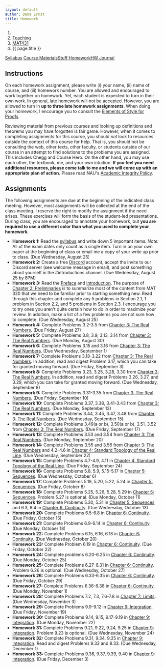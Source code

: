 ```yaml
---
layout: default
author: Dana Ernst
title: Homework
---
```


<ol class="breadcrumb">
  <li><a href="/"><i class="fa fa-home"></i></a></li>
  <li><a href="/teaching/">Teaching</a></li>
  <li><a href="/teaching/mat431f21">MAT431</a></li>
  <li class="active">{{ page.title }}</li>
</ol>

<div class="row">
<div class="col-xs-12">
<div class="btn-group btn-group-justified">
<a class="btn btn-default btn-success" href="{{site.baseurl}}/teaching/mat431f21/syllabus/">Syllabus</a>
<a class="btn btn-default btn-primary" href="{{site.baseurl}}/teaching/mat431f21/materials/">
<span class="hidden-xs">Course Materials</span><span class="visible-xs">Stuff</span>
</a>
<a class="btn btn-default btn-warning" href="{{site.baseurl}}/teaching/mat431f21/homework/">
<span class="hidden-xs">Homework</span><span class="visible-xs">HW</span>
</a>
<a class="btn btn-default btn-info" href="{{site.baseurl}}/teaching/mat431f21/journal/">Journal</a>
</div>
</div>
</div>

## Instructions ##
On each homework assignment, please write (i) your name, (ii) name of course, and (iii) homework number. You are allowed and encouraged to work together on homework. Yet, each student is expected to turn in their own work. In general, late homework will not be accepted. However, you are allowed to turn in **up to three late homework assignments**. When doing your homework, I encourage you to consult the [Elements of Style for Proofs]({{site.baseurl}}/teaching/ElementsOfStyle.pdf).

Reviewing material from previous courses and looking up definitions and theorems you may have forgotten is fair game. However, when it comes to completing assignments for this course, you should *not* look to resources outside the context of this course for help.  That is, you should not be consulting the web, other texts, other faculty, or students outside of our course in an attempt to find solutions to the problems you are assigned.  This includes Chegg and Course Hero. On the other hand, you may use each other, the textbook, me, and your own intuition. **If you feel you need additional resources, please come talk to me and we will come up with an appropriate plan of action.** Please read NAU's [Academic Integrity Policy](https://www5.nau.edu/policies/Client/Details/828?whoIsLooking=Students&pertainsTo=All&sortDirection=Ascending&page=1).

## Assignments ##
<!-- Unless otherwise indicated, submit each of the following assignments via BbLearn. I reserve the right to modify the assignment if the need arises.  These exercises will form the basis of the student-led presentations. -->
The following assignments are due at the beginning of the indicated class meeting. However, most assignments will be collected at the end of the class meeting.  I reserve the right to modify the assignment if the need arises.  These exercises will form the basis of the student-led presentations.  During class, you are encouraged to annotate your homework, but **you are required to use a different color than what you used to complete your homework**.

- **Homework 1:** Read the [syllabus]({{site.baseurl}}/teaching/mat431f21/syllabus/) and write down 5 important items. *Note:*  All of the exam dates only count as a single item.  Turn in on your own paper at the beginning of class or email me a copy of your write up prior to class. (Due Wednesday, August 25)
- **Homework 2:** Create a free [Discord](http://discord.com) account, accept the invite to our Discord server (see welcome message in email), and post something about yourself in the #introductions channel. (Due Wednesday, August 25 by 8PM)
- **Homework 3:** Read the [Preface]({{site.baseurl}}/teaching/mat431f21/Preface.pdf) and [Introduction]({{site.baseurl}}/teaching/mat431f21/Introduction.pdf). The purpose of [Chapter 2: Preliminaries]({{site.baseurl}}/teaching/mat431f21/Preliminaries.pdf) is to summarize most of the content from MAT 320 that we need to be familiar prior to starting something new. Read through this chapter and complete any 5 problems in Section 2.1, 1 problem in Section 2.2, and 5 problems in Section 2.3. I encourage you to try ones you aren't quite certain how to do in order to maximize your review. In addition, make a list of a few problems you are not sure how to complete. (Due Wednesday, August 25)
- **Homework 4:** Complete Problems 3.2-3.5 from [Chapter 3: The Real Numbers]({{site.baseurl}}/teaching/mat431f21/RealNumbers.pdf). (Due Friday, August 27)
- **Homework 5:** Complete Problems 3.8, 3.9, 3.13, 3.14 from [Chapter 3: The Real Numbers]({{site.baseurl}}/teaching/mat431f21/RealNumbers.pdf). (Due Monday, August 30)
- **Homework 6:** Complete Problems 3.15 and 3.16 from [Chapter 3: The Real Numbers]({{site.baseurl}}/teaching/mat431f21/RealNumbers.pdf). (Due Wednesday, September 1)
- **Homework 7:** Complete Problems 3.18-3.22 from [Chapter 3: The Real Numbers]({{site.baseurl}}/teaching/mat431f21/RealNumbers.pdf). In addition, read and digest Problem 3.17, which you can take for granted moving forward. (Due Friday, September 3)
- **Homework 8:** Complete Problems 3.23, 3.25, 3.28, 3.30 from [Chapter 3: The Real Numbers]({{site.baseurl}}/teaching/mat431f21/RealNumbers.pdf). In addition, read and digest Problems 3.26, 3.27, and 3.29, which you can take for granted moving forward. (Due Wednesday, September 8)
- **Homework 9:** Complete Problems 3.31-3.35 from [Chapter 3: The Real Numbers]({{site.baseurl}}/teaching/mat431f21/RealNumbers.pdf). (Due Friday, September 10)
- **Homework 10:** Complete Problems 3.37, 3.38, 3.41-3.43 from [Chapter 3: The Real Numbers]({{site.baseurl}}/teaching/mat431f21/RealNumbers.pdf).  (Due Monday, September 13)
- **Homework 11:** Complete Problems 3.44, 3.45, 3.47, 3.48 from [Chapter 3: The Real Numbers]({{site.baseurl}}/teaching/mat431f21/RealNumbers.pdf).  (Due Wednesday, September 15)
- **Homework 12:** Complete Problems 3.49(a or b), 3.50(a or b), 3.51, 3.52 from [Chapter 3: The Real Numbers]({{site.baseurl}}/teaching/mat431f21/RealNumbers.pdf).  (Due Friday, September 17)
- **Homework 13:** Complete Problems 3.53 and 3.54 from [Chapter 3: The Real Numbers]({{site.baseurl}}/teaching/mat431f21/RealNumbers.pdf).  (Due Monday, September 20)
- **Homework 14:** Complete Problems 3.55 and 3.56 from [Chapter 3: The Real Numbers]({{site.baseurl}}/teaching/mat431f21/RealNumbers.pdf) and 4.2-4.6 in [Chapter 4: Standard Topology of the Real Line]({{site.baseurl}}/teaching/mat431f21/Topology.pdf).  (Due Wednesday, September 22)
- **Homework 15:** Complete Problems 4.7-4.9, 4.11 in [Chapter 4: Standard Topology of the Real Line]({{site.baseurl}}/teaching/mat431f21/Topology.pdf).  (Due Friday, September 24)
- **Homework 16:** Complete Problems 5.8, 5.9, 5.15-5.17 in [Chapter 5: Sequences]({{site.baseurl}}/teaching/mat431f21/Sequences.pdf).  (Due Wednesday, October 6)
- **Homework 17:** Complete Problems 5.19, 5.20, 5.22, 5.24 in [Chapter 5: Sequences]({{site.baseurl}}/teaching/mat431f21/Sequences.pdf).  (Due Friday, October 8)
- **Homework 18:** Complete Problems 5.25, 5.26, 5.28, 5.29 in [Chapter 5: Sequences]({{site.baseurl}}/teaching/mat431f21/Sequences.pdf). Problem 5.27 is optional.  (Due Monday, October 11)
- **Homework 19:** Complete Problems 5.30, 5.31 in [Chapter 5: Sequences]({{site.baseurl}}/teaching/mat431f21/Sequences.pdf) and 6.3, 6.4 in [Chapter 6: Continuity]({{site.baseurl}}/teaching/mat431f21/Continuity.pdf).  (Due Wednesday, October 13)
- **Homework 20:** Complete Problems 6.5-6.8 in [Chapter 6: Continuity]({{site.baseurl}}/teaching/mat431f21/Continuity.pdf).  (Due Friday, October 15)
- **Homework 21:** Complete Problems 6.9-6.14 in [Chapter 6: Continuity]({{site.baseurl}}/teaching/mat431f21/Continuity.pdf).  (Due Monday, October 18)
- **Homework 22:** Complete Problems 6.15, 6.16, 6.18 in [Chapter 6: Continuity]({{site.baseurl}}/teaching/mat431f21/Continuity.pdf).  (Due Wednesday, October 20)
- **Homework 23:** Complete Problem 6.19 in [Chapter 6: Continuity]({{site.baseurl}}/teaching/mat431f21/Continuity.pdf).  (Due Friday, October 22)
- **Homework 24:** Complete problems 6.20-6.25 in [Chapter 6: Continuity]({{site.baseurl}}/teaching/mat431f21/Continuity.pdf).  (Due Monday, October 25)
- **Homework 25:** Complete Problems 6.27-6.31 in [Chapter 6: Continuity]({{site.baseurl}}/teaching/mat431f21/Continuity.pdf).  Problem 6.26 is optional. (Due Wednesday, October 27)
- **Homework 26:** Complete Problems 6.33-6.35 in [Chapter 6: Continuity]({{site.baseurl}}/teaching/mat431f21/Continuity.pdf). (Due Friday, October 29)
- **Homework 27:** Complete Problems 6.36-6.38 in [Chapter 6: Continuity]({{site.baseurl}}/teaching/mat431f21/Continuity.pdf). (Due Monday, November 1)
- **Homework 28:** Complete Problems 7.2, 7.3, 7.6-7.8 in [Chapter 7: Limits]({{site.baseurl}}/teaching/mat431f21/Limits.pdf). (Due Wednesday, November 3)
- **Homework 29:** Complete Problems 9.9-9.12 in [Chapter 9: Integration]({{site.baseurl}}/teaching/mat431f21/Integration.pdf). (Due Friday, November 19)
- **Homework 30:** Complete Problems 9.14, 9.15, 9.17-9.19 in [Chapter 9: Integration]({{site.baseurl}}/teaching/mat431f21/Integration.pdf). (Due Monday, November 22)
- **Homework 31:** Complete Problems 9.21, 9.22, 9.24, 9.25 in [Chapter 9: Integration]({{site.baseurl}}/teaching/mat431f21/Integration.pdf). Problem 9.23 is optional. (Due Wednesday, November 24)
- **Homework 32:** Complete Problems 9.31, 9.34, 9.35 in [Chapter 9: Integration]({{site.baseurl}}/teaching/mat431f21/Integration.pdf). Read and digest Problems 9.32 and 9.33. (Due Wednesday, December 1)
- **Homework 33:** Complete Problems 9.36, 9.37, 9.39, 9.40 in [Chapter 9: Integration]({{site.baseurl}}/teaching/mat431f21/Integration.pdf). (Due Friday, December 3)
